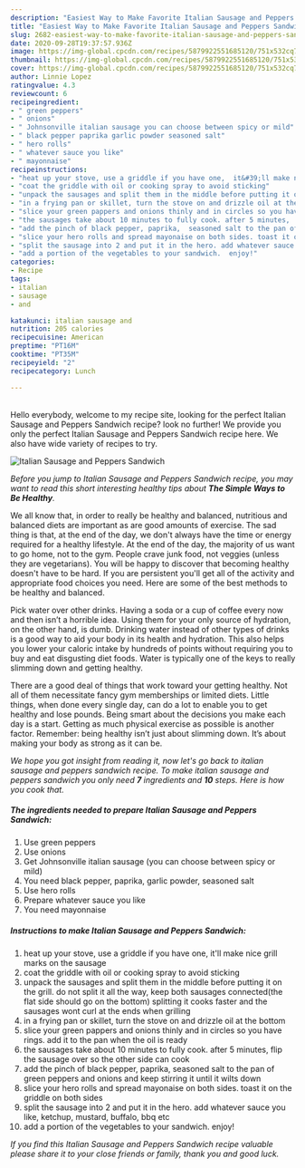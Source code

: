 ```yaml
---
description: "Easiest Way to Make Favorite Italian Sausage and Peppers Sandwich"
title: "Easiest Way to Make Favorite Italian Sausage and Peppers Sandwich"
slug: 2682-easiest-way-to-make-favorite-italian-sausage-and-peppers-sandwich
date: 2020-09-28T19:37:57.936Z
image: https://img-global.cpcdn.com/recipes/5879922551685120/751x532cq70/italian-sausage-and-peppers-sandwich-recipe-main-photo.jpg
thumbnail: https://img-global.cpcdn.com/recipes/5879922551685120/751x532cq70/italian-sausage-and-peppers-sandwich-recipe-main-photo.jpg
cover: https://img-global.cpcdn.com/recipes/5879922551685120/751x532cq70/italian-sausage-and-peppers-sandwich-recipe-main-photo.jpg
author: Linnie Lopez
ratingvalue: 4.3
reviewcount: 6
recipeingredient:
- " green peppers"
- " onions"
- " Johnsonville italian sausage you can choose between spicy or mild"
- " black pepper paprika garlic powder seasoned salt"
- " hero rolls"
- " whatever sauce you like"
- " mayonnaise"
recipeinstructions:
- "heat up your stove, use a griddle if you have one,  it&#39;ll make nice grill marks on the sausage"
- "coat the griddle with oil or cooking spray to avoid sticking"
- "unpack the sausages and split them in the middle before putting it on the grill. do not split it all the way, keep both sausages connected(the flat side should go on the bottom) splitting it cooks faster and the sausages wont curl at the ends when grilling"
- "in a frying pan or skillet, turn the stove on and drizzle oil at the bottom"
- "slice your green pappers and onions thinly and in circles so you have rings.  add it to the pan when the oil is ready"
- "the sausages take about 10 minutes to fully cook. after 5 minutes,  flip the sausage over so the other side can cook"
- "add the pinch of black pepper, paprika,  seasoned salt to the pan of green peppers and onions and keep stirring it until it wilts down"
- "slice your hero rolls and spread mayonaise on both sides. toast it on the griddle on both sides"
- "split the sausage into 2 and put it in the hero. add whatever sauce you like,  ketchup, mustard, buffalo, bbq etc"
- "add a portion of the vegetables to your sandwich.  enjoy!"
categories:
- Recipe
tags:
- italian
- sausage
- and

katakunci: italian sausage and 
nutrition: 205 calories
recipecuisine: American
preptime: "PT16M"
cooktime: "PT35M"
recipeyield: "2"
recipecategory: Lunch

---
```

<br>
Hello everybody, welcome to my recipe site, looking for the perfect Italian Sausage and Peppers Sandwich recipe? look no further! We provide you only the perfect Italian Sausage and Peppers Sandwich recipe here. We also have wide variety of recipes to try.
<br>


![Italian Sausage and Peppers Sandwich](https://img-global.cpcdn.com/recipes/5879922551685120/751x532cq70/italian-sausage-and-peppers-sandwich-recipe-main-photo.jpg)

<i>Before you jump to Italian Sausage and Peppers Sandwich recipe, you may want to read this short interesting healthy tips about <strong>The Simple Ways to Be Healthy</strong>.</i>

We all know that, in order to really be healthy and balanced, nutritious and balanced diets are important as are good amounts of exercise. The sad thing is that, at the end of the day, we don't always have the time or energy required for a healthy lifestyle. At the end of the day, the majority of us want to go home, not to the gym. People crave junk food, not veggies (unless they are vegetarians). You will be happy to discover that becoming healthy doesn't have to be hard. If you are persistent you'll get all of the activity and appropriate food choices you need. Here are some of the best methods to be healthy and balanced.

Pick water over other drinks. Having a soda or a cup of coffee every now and then isn’t a horrible idea. Using them for your only source of hydration, on the other hand, is dumb. Drinking water instead of other types of drinks is a good way to aid your body in its health and hydration. This also helps you lower your caloric intake by hundreds of points without requiring you to buy and eat disgusting diet foods. Water is typically one of the keys to really slimming down and getting healthy.

There are a good deal of things that work toward your getting healthy. Not all of them necessitate fancy gym memberships or limited diets. Little things, when done every single day, can do a lot to enable you to get healthy and lose pounds. Being smart about the decisions you make each day is a start. Getting as much physical exercise as possible is another factor. Remember: being healthy isn’t just about slimming down. It’s about making your body as strong as it can be. 


<i>We hope you got insight from reading it, now let's go back to italian sausage and peppers sandwich recipe. To make italian sausage and peppers sandwich you only need <strong>7</strong> ingredients and <strong>10</strong> steps. Here is how you cook that.
</i>

##### The ingredients needed to prepare Italian Sausage and Peppers Sandwich:

1. Use  green peppers
1. Use  onions
1. Get  Johnsonville italian sausage (you can choose between spicy or mild)
1. You need  black pepper, paprika, garlic powder, seasoned salt
1. Use  hero rolls
1. Prepare  whatever sauce you like
1. You need  mayonnaise


##### Instructions to make Italian Sausage and Peppers Sandwich:

1. heat up your stove, use a griddle if you have one,  it&#39;ll make nice grill marks on the sausage
1. coat the griddle with oil or cooking spray to avoid sticking
1. unpack the sausages and split them in the middle before putting it on the grill. do not split it all the way, keep both sausages connected(the flat side should go on the bottom) splitting it cooks faster and the sausages wont curl at the ends when grilling
1. in a frying pan or skillet, turn the stove on and drizzle oil at the bottom
1. slice your green pappers and onions thinly and in circles so you have rings.  add it to the pan when the oil is ready
1. the sausages take about 10 minutes to fully cook. after 5 minutes,  flip the sausage over so the other side can cook
1. add the pinch of black pepper, paprika,  seasoned salt to the pan of green peppers and onions and keep stirring it until it wilts down
1. slice your hero rolls and spread mayonaise on both sides. toast it on the griddle on both sides
1. split the sausage into 2 and put it in the hero. add whatever sauce you like,  ketchup, mustard, buffalo, bbq etc
1. add a portion of the vegetables to your sandwich.  enjoy!


<i>If you find this Italian Sausage and Peppers Sandwich recipe valuable please share it to your close friends or family, thank you and good luck.</i>

